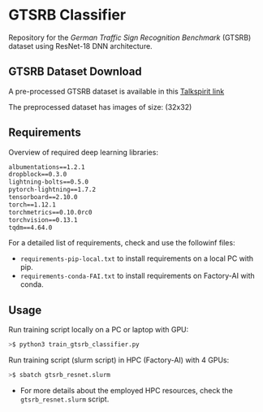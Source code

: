 # GTSRB Classifier

Repository for the _German Traffic Sign Recognition Benchmark_ (GTSRB) dataset using ResNet-18 DNN architecture.

## GTSRB Dataset Download
A pre-processed GTSRB dataset is available in this [Talkspirit link](https://cea.talkspirit.com/#/l/permalink/drive/6443269a12d91f3cab7e05ef)

The preprocessed dataset has images of size: (32x32)

## Requirements

Overview of required deep learning libraries:

```txt
albumentations==1.2.1
dropblock==0.3.0
lightning-bolts==0.5.0
pytorch-lightning==1.7.2
tensorboard==2.10.0
torch==1.12.1
torchmetrics==0.10.0rc0
torchvision==0.13.1
tqdm==4.64.0
```

For a detailed list of requirements, check and use the followinf files:

- `requirements-pip-local.txt` to install requirements on a local PC with pip.
- `requirements-conda-FAI.txt` to install requirements on Factory-AI with conda.


## Usage

Run training script locally on a PC or laptop with GPU:

```bash
>$ python3 train_gtsrb_classifier.py
```

Run training script (slurm script) in HPC (Factory-AI) with 4 GPUs:

```bash
>$ sbatch gtsrb_resnet.slurm
```

- For more details about the employed HPC resources, check the `gtsrb_resnet.slurm` script.